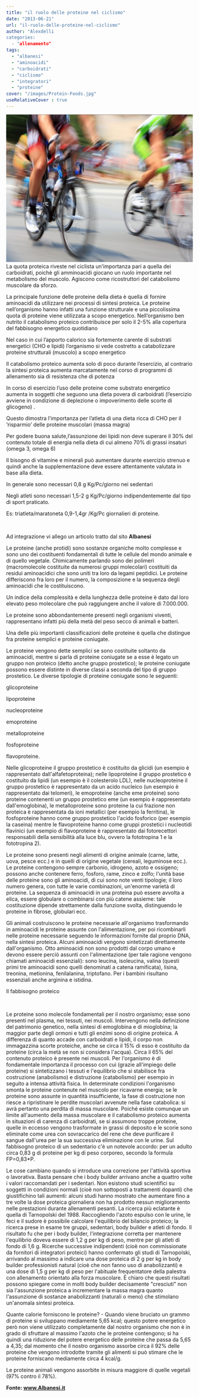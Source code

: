 ```yaml
---
title: "il ruolo delle proteine nel ciclismo"
date: "2013-06-21"
url: "il-ruolo-delle-proteine-nel-ciclismo"
author: "Alexdelli
categories: 
  - "allenamento"
tags: 
  - "albanesi"
  - "aminoacidi"
  - "carboidrati"
  - "ciclismo"
  - "integratori"
  - "proteine"
cover: "/images/Protein-Foods.jpg"
useRelativeCover : true
---
```


[![ciclismo e proteine](images/protein-cycle-590x466.jpg)](http://alexdelli.it/wp-content/uploads/2013/06/protein-cycle.jpg)La quota proteica riveste nel ciclista un’importanza pari a quella dei carboidrati, poichè gli amminoacidi giocano un ruolo importante nel metabolismo del muscolo. Agiscono come ricostruttori del catabolismo muscolare da sforzo.

La principale funzione delle proteine della dieta è quella di fornire aminoacidi da utilizzare nei processi di sintesi proteica. Le proteine nell’organismo hanno infatti una funzione strutturale e una piccolissima quota di proteine viene utilizzata a scopo energetico. Nell’organismo ben nutrito il catabolismo proteico contribuisce per solo il 2-5% alla copertura del fabbisogno energetico quotidiano

Nel caso in cui l’apporto calorico sia fortemente carente di substrati energetici (CHO e lipidi) l’organismo si vede costretto a catabolizzare proteine strutturali (muscolo) a scopo energetico

Il catabolismo proteico aumenta solo di poco durante l’esercizio, al contrario la sintesi proteica aumenta marcatamente nel corso di programmi di allenamento sia di resistenza che di potenza

In corso di esercizio l’uso delle proteine come substrato energetico aumenta in soggetti che seguono una dieta povera di carboidrati (l’esercizio avviene in condizione di deplezione o impoverimento delle scorte di glicogeno) .

Questo dimostra l’importanza per l’atleta di una dieta ricca di CHO per il ‘risparmio’ delle proteine muscolari (massa magra)

Per godere buona salute,l’assunzione dei lipidi non deve superare il 30% del contenuto totale di energia nella dieta di cui almeno 70% di grassi insaturi (omega 3, omega 6)

Il bisogno di vitamine e minerali può aumentare durante esercizio strenuo e quindi anche la supplementazione deve essere attentamente valutata in base alla dieta.

In generale sono necessari 0,8 g Kg/Pc/giorno nei sedentari

Negli atleti sono necessari 1,5-2 g Kg/Pc/giorno indipendentemente dal tipo di sport praticato.

Es: triatleta/maratoneta 0,9-1,4gr /Kg/Pc giornalieri di proteine.

 

Ad integrazione vi allego un articolo tratto dal sito **Albanesi**

Le proteine (anche protidi) sono sostanze organiche molto complesse e sono uno dei costituenti fondamentali di tutte le cellule del mondo animale e di quello vegetale. Chimicamente parlando sono dei polimeri (macromolecole costituite da numerosi gruppi molecolari) costituiti da residui aminoacidici che sono uniti tra loro da legami peptidici. Le proteine differiscono fra loro per il numero, la composizione e la sequenza degli aminoacidi che le costituiscono.

Un indice della complessità e della lunghezza delle proteine è dato dal loro elevato peso molecolare che può raggiungere anche il valore di 7.000.000.

Le proteine sono abbondantemente presenti negli organismi viventi, rappresentano infatti più della metà del peso secco di animali e batteri.

Una delle più importanti classificazioni delle proteine è quella che distingue fra proteine semplici e proteine coniugate.

Le proteine vengono dette semplici se sono costituite soltanto da aminoacidi, mentre si parla di proteine coniugate se a esse è legato un gruppo non proteico (detto anche gruppo prostetico); le proteine coniugate possono essere distinte in diverse classi a seconda del tipo di gruppo prostetico. Le diverse tipologie di proteine coniugate sono le seguenti:

glicoproteine

lipoproteine

nucleoproteine

emoproteine

metalloproteine

fosfoproteine

flavoproteine.

Nelle glicoproteine il gruppo prostetico è costituito da glicidi (un esempio è rappresentato dall'alfafetoproteina); nelle lipoproteine il gruppo prostetico è costituito da lipidi (un esempio è il colesterolo LDL), nelle nucleoproteine il gruppo prostetico è rappresentato da un acido nucleico (un esempio è rappresentato dai telomeri), le emoproteine (anche eme proteine) sono proteine contenenti un gruppo prostetico eme (un esempio è rappresentato dall'emoglobina), le metalloproteine sono proteine la cui frazione non proteica è rappresentata da ioni metallici (per esempio la ferritina), le fosfoproteine hanno come gruppo prostetico l'acido fosforico (per esempio la caseina) mentre le flavoproteine hanno come gruppi prostetici i nucleotidi flavinici (un esempio di flavoproteine è rappresentato dai fotorecettori responsabili della sensibilità alla luce blu, ovvero la fototropina 1 e la fototropina 2).

Le proteine sono presenti negli alimenti di origine animale (carne, latte, uova, pesce ecc.) e in quelli di origine vegetale (cereali, leguminose ecc.). Le proteine contengono sempre carbonio, idrogeno, azoto e ossigeno; possono anche contenere ferro, fosforo, rame, zinco e zolfo; l'unità base delle proteine sono gli aminoacidi, di cui sono note venti tipologie; il loro numero genera, con tutte le varie combinazioni, un'enorme varietà di proteine. La sequenza di aminoacidi in una proteina può essere avvolta a elica, essere globulare o combinarsi con più catene assieme: tale costituzione dipende strettamente dalla funzione svolta, distinguendo le proteine in fibrose, globulari ecc.

Gli animali costruiscono le proteine necessarie all'organismo trasformando in aminoacidi le proteine assunte con l'alimentazione, per poi ricombinarli nelle proteine necessarie seguendo le informazioni fornite dal proprio DNA, nella sintesi proteica. Alcuni aminoacidi vengono sintetizzati direttamente dall'organismo. Otto aminoacidi non sono prodotti dal corpo umano e devono essere perciò assunti con l'alimentazione (per tale ragione vengono chiamati aminoacidi essenziali): sono leucina, isoleucina, valina (questi primi tre aminoacidi sono quelli denominati a catena ramificata), lisina, treonina, metionina, fenilalanina, triptofano. Per i bambini risultano essenziali anche arginina e istidina.

Il fabbisogno proteico

 

Le proteine sono molecole fondamentali per il nostro organismo; esse sono presenti nel plasma, nei tessuti, nei muscoli. Intervengono nella definizione del patrimonio genetico, nella sintesi di emoglobina e di mioglobina; la maggior parte degli ormoni e tutti gli enzimi sono di origine proteica. A differenza di quanto accade con carboidrati e lipidi, il corpo non immagazzina scorte proteiche, anche se circa il 15% di esso è costituito da proteine (circa la metà se non si considera l'acqua). Circa il 65% del contenuto proteico è presente nei muscoli. Per l'organismo è di fondamentale importanza il processo con cui (grazie all'impiego delle proteine) si sintetizzano i tessuti e l'equilibrio che si stabilisce fra costruzione (anabolismo) e distruzione (catabolismo) per esempio in seguito a intensa attività fisica. In determinate condizioni l'organismo smonta le proteine contenute nel muscolo per ricavarne energia; se le proteine sono assunte in quantità insufficiente, la fase di costruzione non riesce a ripristinare le perdite muscolari avvenute nella fase catabolica: si avrà pertanto una perdita di massa muscolare. Poiché esiste comunque un limite all'aumento della massa muscolare e il catabolismo proteico aumenta in situazioni di carenza di carboidrati, se si assumono troppe proteine, quelle in eccesso vengono trasformate in grassi di deposito e le scorie sono eliminate come urea con sovraccarico del rene che deve purificare il sangue dall'urea per la sua successiva eliminazione con le urine. Sul fabbisogno proteico di un sedentario c'è un notevole accordo: per un adulto circa 0,83 g di proteine per kg di peso corporeo, secondo la formula FP=0,83\*P.

Le cose cambiano quando si introduce una correzione per l'attività sportiva o lavorativa. Basta pensare che i body builder arrivano anche a quattro volte i valori raccomandati per i sedentari. Non esistono studi scientifici su soggetti in condizioni normali (cioè non sottoposti a trattamenti dopanti) che giustifichino tali aumenti: alcuni studi hanno mostrato che aumentare fino a tre volte la dose proteica giornaliera non ha prodotto nessun miglioramento nelle prestazioni durante allenamenti pesanti. La ricerca più eclatante è quella di Tarnopolski del 1988. Raccogliendo l'azoto espulso con le urine, le feci e il sudore è possibile calcolare l'equilibrio del bilancio proteico; la ricerca prese in esame tre gruppi, sedentari, body builder e atleti di fondo. Il risultato fu che per i body builder, l'integrazione corretta per mantenere l'equilibrio doveva essere di 1,2 g per kg di peso, mentre per gli atleti di fondo di 1,6 g. Ricerche successive indipendenti (cioè non commissionate da fornitori di integratori proteici) hanno confermato gli studi di Tarnopolski, arrivando al massimo a indicare una dose proteica di 2 g per kg in body builder professionisti natural (cioè che non fanno uso di anabolizzanti) e una dose di 1,5 g per kg di peso per l'abituale frequentatore della palestra con allenamento orientato alla forza muscolare. È chiaro che questi risultati possono spiegare come in molti body builder decisamente "cresciuti" non sia l'assunzione proteica a incrementare la massa magra quanto l'assunzione di sostanze anabolizzanti (naturali o meno) che stimolano un'anomala sintesi proteica.

Quante calorie forniscono le proteine? - Quando viene bruciato un grammo di proteine si sviluppano mediamente 5,65 kcal; questo potere energetico però non viene utilizzato completamente dal nostro organismo che non è in grado di sfruttare al massimo l'azoto che le proteine contengono; si ha quindi una riduzione del potere energetico delle proteine che passa da 5,65 a 4,35; dal momento che il nostro organismo assorbe circa il 92% delle proteine che vengono introdotte tramite gli alimenti si può stimare che le proteine forniscano mediamente circa 4 kcal/g.

Le proteine animali vengono assorbite in misura maggiore di quelle vegetali (97% contro il 78%).

**Fonte: www.Albanesi.it**
